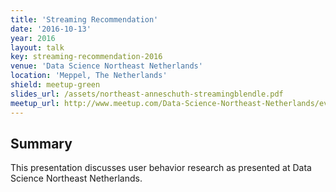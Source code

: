 ```yaml
---
title: 'Streaming Recommendation'
date: '2016-10-13'
year: 2016
layout: talk
key: streaming-recommendation-2016
venue: 'Data Science Northeast Netherlands'
location: 'Meppel, The Netherlands'
shield: meetup-green
slides_url: /assets/northeast-anneschuth-streamingblendle.pdf
meetup_url: http://www.meetup.com/Data-Science-Northeast-Netherlands/events/233467122/
---
```


## Summary

This presentation discusses user behavior research as presented at Data Science Northeast Netherlands.

